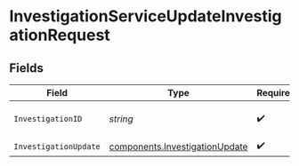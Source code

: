 # InvestigationServiceUpdateInvestigationRequest


## Fields

| Field                                                                            | Type                                                                             | Required                                                                         | Description                                                                      | Example                                                                          |
| -------------------------------------------------------------------------------- | -------------------------------------------------------------------------------- | -------------------------------------------------------------------------------- | -------------------------------------------------------------------------------- | -------------------------------------------------------------------------------- |
| `InvestigationID`                                                                | *string*                                                                         | :heavy_check_mark:                                                               | The investigation id.                                                            | 01HEWVF4ZSNKYRP293J53ASJCJ                                                       |
| `InvestigationUpdate`                                                            | [components.InvestigationUpdate](../../models/components/investigationupdate.md) | :heavy_check_mark:                                                               | N/A                                                                              |                                                                                  |